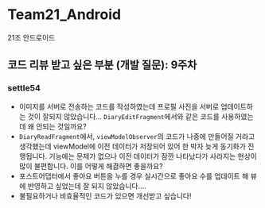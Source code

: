 # Team21_Android
21조 안드로이드

## 코드 리뷰 받고 싶은 부분 (개발 질문): 9주차

### settle54
- 이미지를 서버로 전송하는 코드를 작성하였는데 프로필 사진을 서버로 업데이트하는 것이 잘되지 않았습니다... `DiaryEditFragment`에서와 같은 코드를 사용하였는데 왜 안되는 것일까요?
- `DiaryReadFragment`에서, `viewModelObserver`의 코드가 나중에 만들어질 거라고 생각했는데 viewModel에 이전 데이터가 저장되어 있어 한 박자 늦게 동기화가 진행됩니다. 기능에는 문제가 없으나 이전 데이터가 잠깐 나타났다가 사라지는 현상이 많이 불편합니다. 이를 어떻게 해겷하면 좋을까요?
- 포스트어댑터에서 좋아요 버튼을 누를 경우 실시간으로 좋아요 수를 업데이트 해 뷰에 반영하고 싶었는데 잘 되지 않았습니다....
- 불필요하거나 비효율적인 코드가 있으면 개선받고 싶습니다!
